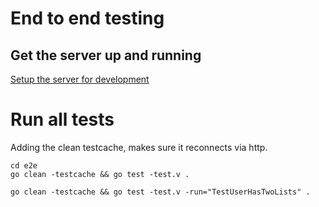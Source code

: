 # End to end testing
## Get the server up and running

[Setup the server for development](./install-server-for-dev.md)


# Run all tests
Adding the clean testcache, makes sure it reconnects via http.

```
cd e2e
go clean -testcache && go test -test.v .
```

```
go clean -testcache && go test -test.v -run="TestUserHasTwoLists" .
```
